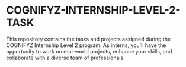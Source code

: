 # COGNIFYZ-INTERNSHIP-LEVEL-2-TASK
This repository contains the tasks and projects assigned during the COGNIFYZ Internship Level 2 program. As interns, you'll have the opportunity to work on real-world projects, enhance your skills, and collaborate with a diverse team of professionals.
